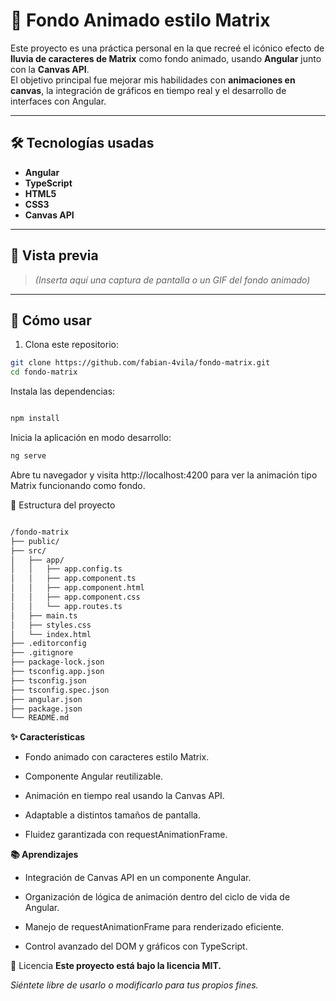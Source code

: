 # 🌌 Fondo Animado estilo Matrix

Este proyecto es una práctica personal en la que recreé el icónico efecto de **lluvia de caracteres de Matrix** como fondo animado, usando **Angular** junto con la **Canvas API**.  
El objetivo principal fue mejorar mis habilidades con **animaciones en canvas**, la integración de gráficos en tiempo real y el desarrollo de interfaces con Angular.

---

## 🛠 Tecnologías usadas

- **Angular**
- **TypeScript**
- **HTML5**
- **CSS3**
- **Canvas API**

---

## 🎥 Vista previa

> *(Inserta aquí una captura de pantalla o un GIF del fondo animado)*

---

## 🚀 Cómo usar

1. Clona este repositorio:

```bash
git clone https://github.com/fabian-4vila/fondo-matrix.git
cd fondo-matrix
```
Instala las dependencias:

```bash

npm install
```
Inicia la aplicación en modo desarrollo:

```bash
ng serve
```
Abre tu navegador y visita http://localhost:4200 para ver la animación tipo Matrix funcionando como fondo.

📁 Estructura del proyecto

```bash

/fondo-matrix
├── public/
├── src/
│   ├── app/
│   │   ├── app.config.ts
│   │   ├── app.component.ts
│   │   ├── app.component.html
│   │   ├── app.component.css
│   │   └── app.routes.ts
│   ├── main.ts
│   ├── styles.css           
│   └── index.html            
├── .editorconfig
├── .gitignore
├── package-lock.json
├── tsconfig.app.json
├── tsconfig.json
├── tsconfig.spec.json
├── angular.json                    
├── package.json                    
└── README.md
```
**✨ Características**
- Fondo animado con caracteres estilo Matrix.

- Componente Angular reutilizable.

- Animación en tiempo real usando la Canvas API.

- Adaptable a distintos tamaños de pantalla.

- Fluidez garantizada con requestAnimationFrame.

**📚 Aprendizajes**
- Integración de Canvas API en un componente Angular.

- Organización de lógica de animación dentro del ciclo de vida de Angular.

- Manejo de requestAnimationFrame para renderizado eficiente.

- Control avanzado del DOM y gráficos con TypeScript.

📄 Licencia
**Este proyecto está bajo la licencia MIT.**

*Siéntete libre de usarlo o modificarlo para tus propios fines.*
